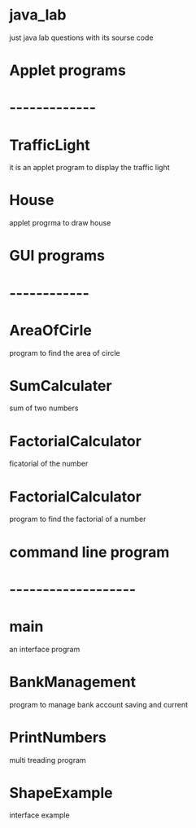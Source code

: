 # java_lab
just java lab questions with its sourse code
# Applet programs 
# -------------
# TrafficLight
it is an applet program to display the traffic light
# House
applet progrma to draw house

# GUI programs
# ------------
# AreaOfCirle
program to find the area of circle
# SumCalculater 
sum of two numbers
# FactorialCalculator
ficatorial of the number

# FactorialCalculator
 program to find the factorial of a number

 # command line program
# -------------------
# main
an interface program
# BankManagement
program to manage bank account saving and current
# PrintNumbers
multi treading program
# ShapeExample 
interface example